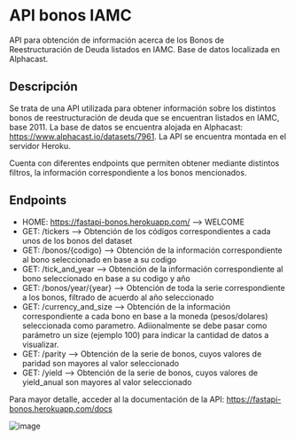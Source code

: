# API bonos IAMC
API para obtención de información acerca de los Bonos de Reestructuración de Deuda listados en IAMC.
Base de datos localizada en Alphacast.

## Descripción
Se trata de una API utilizada para obtener información sobre los distintos bonos de reestructuración de deuda que se encuentran listados en IAMC, base 2011.
La base de datos se encuentra alojada en Alphacast: https://www.alphacast.io/datasets/7961.
La API se encuentra montada en el servidor Heroku.

Cuenta con diferentes endpoints que permiten obtener mediante distintos filtros, la información correspondiente a los bonos mencionados.


## Endpoints
- HOME: https://fastapi-bonos.herokuapp.com/ --> WELCOME
- GET: /tickers --> Obtención de los códigos correspondientes a cada unos de los bonos del dataset
- GET: /bonos/{codigo} --> Obtención de la información correspondiente al bono seleccionado en base a su codigo
- GET: /tick_and_year --> Obtención de la información correspondiente al bono seleccionado en base a su codigo y año
- GET: /bonos/year/{year} --> Obtención de toda la serie correspondiente a los bonos, filtrado de acuerdo al año seleccionado
- GET: /currency_and_size --> Obtención de la información correspondiente a cada bono en base a la moneda (pesos/dolares) seleccionada como parametro. Adiionalmente se debe pasar como parámetro un size (ejemplo 100) para indicar la cantidad de datos a visualizar.
- GET: /parity --> Obtención de la serie de bonos, cuyos valores de paridad son mayores al valor seleccionado
- GET: /yield --> Obtención de la serie de bonos, cuyos valores de yield_anual son mayores al valor seleccionado

Para mayor detalle, acceder al la documentación de la API: https://fastapi-bonos.herokuapp.com/docs

![image](https://user-images.githubusercontent.com/69882938/176984045-fefb2bd9-8773-4f0f-8d79-3f357cec1de2.png)
